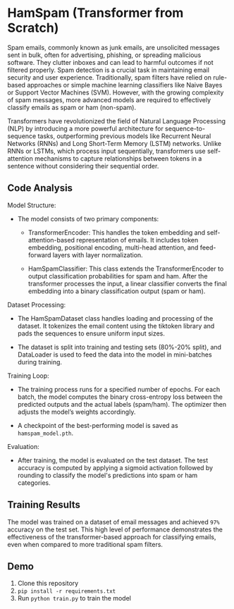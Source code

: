 # HamSpam (Transformer from Scratch)

Spam emails, commonly known as junk emails, are unsolicited messages sent in bulk, often for advertising, phishing, or spreading malicious software. They clutter inboxes and can lead to harmful outcomes if not filtered properly. Spam detection is a crucial task in maintaining email security and user experience. Traditionally, spam filters have relied on rule-based approaches or simple machine learning classifiers like Naive Bayes or Support Vector Machines (SVM). However, with the growing complexity of spam messages, more advanced models are required to effectively classify emails as spam or ham (non-spam).

Transformers have revolutionized the field of Natural Language Processing (NLP) by introducing a more powerful architecture for sequence-to-sequence tasks, outperforming previous models like Recurrent Neural Networks (RNNs) and Long Short-Term Memory (LSTM) networks. Unlike RNNs or LSTMs, which process input sequentially, transformers use self-attention mechanisms to capture relationships between tokens in a sentence without considering their sequential order.

## Code Analysis

Model Structure:

- The model consists of two primary components:

    - TransformerEncoder: This handles the token embedding and self-attention-based representation of emails. It includes token embedding, positional encoding, multi-head attention, and feed-forward layers with layer normalization.

    - HamSpamClassifier: This class extends the TransformerEncoder to output classification probabilities for spam and ham. After the transformer processes the input, a linear classifier converts the final embedding into a binary classification output (spam or ham).

Dataset Processing:

- The HamSpamDataset class handles loading and processing of the dataset. It tokenizes the email content using the tiktoken library and pads the sequences to ensure uniform input sizes.

- The dataset is split into training and testing sets (80%-20% split), and DataLoader is used to feed the data into the model in mini-batches during training.

Training Loop:

- The training process runs for a specified number of epochs. For each batch, the model computes the binary cross-entropy loss between the predicted outputs and the actual labels (spam/ham). The optimizer then adjusts the model’s weights accordingly.

- A checkpoint of the best-performing model is saved as `hamspam_model.pth`.

Evaluation:

- After training, the model is evaluated on the test dataset. The test accuracy is computed by applying a sigmoid activation followed by rounding to classify the model's predictions into spam or ham categories.

## Training Results

The model was trained on a dataset of email messages and achieved `97%` accuracy on the test set. This high level of performance demonstrates the effectiveness of the transformer-based approach for classifying emails, even when compared to more traditional spam filters.

## Demo

1. Clone this repository
2. `pip install -r requirements.txt`
3. Run `python train.py` to train the model
